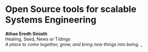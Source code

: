 Open Source tools for scalable Systems Engineering
==================================================

**Athae Eredh Siniath**  
Healing, Seed, News or Tidings  
_A place to come together, grow, and bring new things into being._
_
